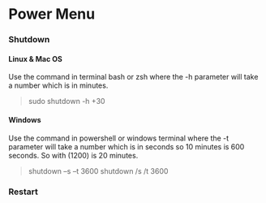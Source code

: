 # Power Menu

### Shutdown

#### Linux & Mac OS

Use the command in terminal bash or zsh where the -h parameter will take a number which is in minutes.

> sudo shutdown -h +30

#### Windows

Use the command in powershell or windows terminal where the -t parameter will take a number which is in seconds so 10 minutes is 600 seconds. So with \(1200\) is 20 minutes.

> shutdown –s –t 3600 shutdown /s /t 3600

### Restart

